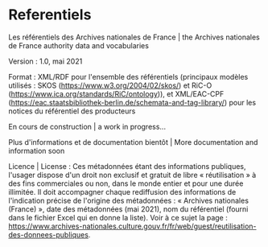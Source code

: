 # Referentiels

Les référentiels des Archives nationales de France | the Archives nationales de France authority data and vocabularies

Version : 1.0, mai 2021

Format : XML/RDF pour l'ensemble des référentiels (principaux modèles utilisés : SKOS (https://www.w3.org/2004/02/skos/) et RiC-O (https://www.ica.org/standards/RiC/ontology)),  et XML/EAC-CPF (https://eac.staatsbibliothek-berlin.de/schemata-and-tag-library/) pour les notices du référentiel des producteurs

En cours de construction | a work in progress...

Plus d'informations et de documentation bientôt | More documentation and information soon

Licence | License : Ces métadonnées étant des informations publiques, l'usager dispose d'un droit non exclusif et gratuit de libre « réutilisation » à des fins commerciales ou non, dans le monde entier et pour une durée illimitée. Il doit accompagner chaque rediffusion des informations de l'indication précise de l'origine des métadonnées : « Archives nationales (France) », date des métadonnées (mai 2021), nom du référentiel (fourni dans le fichier Excel qui en donne la liste). Voir à ce sujet la page : https://www.archives-nationales.culture.gouv.fr/fr/web/guest/reutilisation-des-donnees-publiques.
